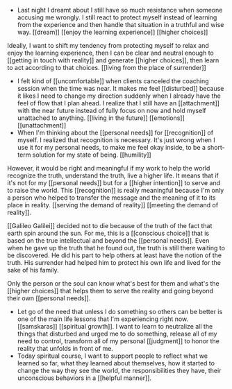 - Last night I dreamt about I still have so much resistance when someone accusing me wrongly. I still react to protect myself instead of learning from the experience and then handle that situation in a truthful and wise way. [[dream]] [[enjoy the learning experience]] [[higher choices]]

Ideally, I want to shift my tendency from protecting myself to relax and enjoy the learning experience, then I can be clear and neutral enough to [[getting in touch with reality]] and generate [[higher choices]], then learn to act according to that choices. [[living from the place of surrender]]
- I felt kind of [[uncomfortable]] when clients canceled the coaching session when the time was near. It makes me feel [[disturbed]] because it likes I need to change my direction suddenly when I already have the feel of flow that I plan ahead. I realize that I still have an [[attachment]] with the near future instead of fully focus on now and hold myself unattached to anything. [[living in the future]] [[emotions]] [[unattachment]]
- When I'm thinking about the [[personal needs]] for [[recognition]] of myself. I realized that recognition is necessary. It's just wrong when I use it for my personal needs, to make me feel okay inside, to be a short-term solution for my state of being. [[humility]]

However, it would be right and meaningful if my work to help the world recognize the truth, understand the truth, live a higher life. It means that if it's not for my [[personal needs]] but for a [[higher intention]] to serve and to raise the world. This [[recognition]] is really meaningful because I'm only a person who helped to transfer the message and the meaning of it to its place in reality. [[serving the demand of reality]] [[meeting the demand of reality]].

[[Galileo Galilei]] decided not to die because of the truth of the fact that earth spin around the sun. For me, this is a [[conscious choice]] that is based on the true intellectual and beyond the [[personal needs]]. Even when he gave up the truth that he found out, the truth is still there waiting to be discovered. He did his part to help others at least have the notion of the truth. His surrender had helped him to protect his own life and lived for the sake of his family.

Only the person or the soul can know what's best for them and what's the [[higher choices]] that helps them to serve the reality and going beyond their own [[personal needs]]. 
- Let go of the need that unless I do something so others can be better is one of the main life lessons that I'm experiencing right now. [[samskaras]] [[spiritual growth]]. I want to learn to neutralize all the things that disturbed and urged me to do something, release all of my need to control, transform all of my personal [[judgment]] to honor the reality that unfolds in front of me. 
- Today spiritual course, I want to support people to reflect what we learned so far, what they learned about themselves, how it started to change the way they see the world, the responsibilities they have, their unconscious behaviors in a [[helpful manner]].
